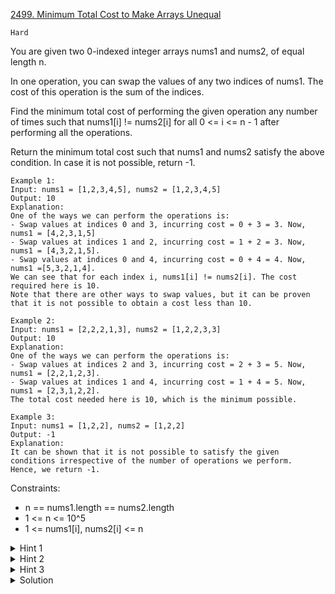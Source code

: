 [2499. Minimum Total Cost to Make Arrays Unequal](https://leetcode.com/problems/minimum-total-cost-to-make-arrays-unequal/description/)

`Hard`

You are given two 0-indexed integer arrays nums1 and nums2, of equal length n.

In one operation, you can swap the values of any two indices of nums1. The cost of this operation is the sum of the indices.

Find the minimum total cost of performing the given operation any number of times such that nums1[i] != nums2[i] for all 0 <= i <= n - 1 after performing all the operations.

Return the minimum total cost such that nums1 and nums2 satisfy the above condition. In case it is not possible, return -1.

```
Example 1:
Input: nums1 = [1,2,3,4,5], nums2 = [1,2,3,4,5]
Output: 10
Explanation: 
One of the ways we can perform the operations is:
- Swap values at indices 0 and 3, incurring cost = 0 + 3 = 3. Now, nums1 = [4,2,3,1,5]
- Swap values at indices 1 and 2, incurring cost = 1 + 2 = 3. Now, nums1 = [4,3,2,1,5].
- Swap values at indices 0 and 4, incurring cost = 0 + 4 = 4. Now, nums1 =[5,3,2,1,4].
We can see that for each index i, nums1[i] != nums2[i]. The cost required here is 10.
Note that there are other ways to swap values, but it can be proven that it is not possible to obtain a cost less than 10.

Example 2:
Input: nums1 = [2,2,2,1,3], nums2 = [1,2,2,3,3]
Output: 10
Explanation: 
One of the ways we can perform the operations is:
- Swap values at indices 2 and 3, incurring cost = 2 + 3 = 5. Now, nums1 = [2,2,1,2,3].
- Swap values at indices 1 and 4, incurring cost = 1 + 4 = 5. Now, nums1 = [2,3,1,2,2].
The total cost needed here is 10, which is the minimum possible.

Example 3:
Input: nums1 = [1,2,2], nums2 = [1,2,2]
Output: -1
Explanation: 
It can be shown that it is not possible to satisfy the given conditions irrespective of the number of operations we perform.
Hence, we return -1.
```

Constraints:

- n == nums1.length == nums2.length
- 1 <= n <= 10^5
- 1 <= nums1[i], nums2[i] <= n

<details>
<summary>Hint 1</summary>

How can we check which indices of nums1 will be considered for swapping? How to minimize the number of such operations?
</details>

<details>
<summary>Hint 2</summary>

It can be seen that greedily swapping values of indices where nums1[i] == nums2[i] is the most optimal choice. How many values cannot be swapped this way?
</details>

<details>
<summary>Hint 3</summary>

Find which indices we will swap these remaining values with, and if there are enough such indices.
</details>

<details>
<summary>Solution</summary>

[Simple solution with Diagram and Intuition | C++ | O(n) Time and Space](https://leetcode.com/problems/minimum-total-cost-to-make-arrays-unequal/solutions/2897887/simple-solution-with-diagram-and-intuition-c-o-n-time-and-space/?orderBy=most_votes)
</details>